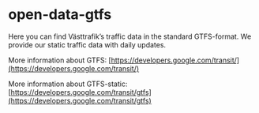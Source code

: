 # open-data-gtfs

Here you can find Västtrafik’s traffic data in the standard GTFS-format. We provide our static traffic data with daily updates.

More information about GTFS:
[https://developers.google.com/transit/](https://developers.google.com/transit/)

More information about GTFS-static:
[https://developers.google.com/transit/gtfs](https://developers.google.com/transit/gtfs)
